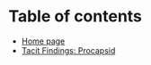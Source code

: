 # Table of contents

* [Home page](README.md)
* [Tacit Findings:  Procapsid](tacit-findings-procapsid.md)

